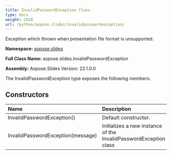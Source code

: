 ```yaml
---
title: InvalidPasswordException Class
type: docs
weight: 2920
url: /python/aspose.slides/invalidpasswordexception/
---
```


Exception which thrown when presentation file format is unsupported.

**Namespace:** [aspose.slides](/python/aspose.slides/)

**Full Class Name:** aspose.slides.InvalidPasswordException

**Assembly:**  Aspose.Slides Version: 22.1.0.0

The InvalidPasswordException type exposes the following members:
## **Constructors**
|**Name**|**Description**|
| :- | :- |
|InvalidPasswordException()|Default constructor.|
|InvalidPasswordException(message)|Initializes a new instance of the InvalidPasswordException class|
